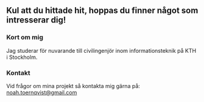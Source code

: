 ## Kul att du hittade hit, hoppas du finner något som intresserar dig!

### Kort om mig

Jag studerar för nuvarande till civilingenjör inom informationsteknik på KTH i Stockholm.

### Kontakt

Vid frågor om mina projekt så kontakta mig gärna på: noah.toernqvist@gmail.com

<!--
**NoahTornqvist/NoahTornqvist** is a ✨ _special_ ✨ repository because its `README.md` (this file) appears on your GitHub profile.

Here are some ideas to get you started:

- 🔭 I’m currently working on ...
- 🌱 I’m currently learning ...
- 👯 I’m looking to collaborate on ...
- 🤔 I’m looking for help with ...
- 💬 Ask me about ...
- 📫 How to reach me: ...
- 😄 Pronouns: ...
- ⚡ Fun fact: ...
-->
